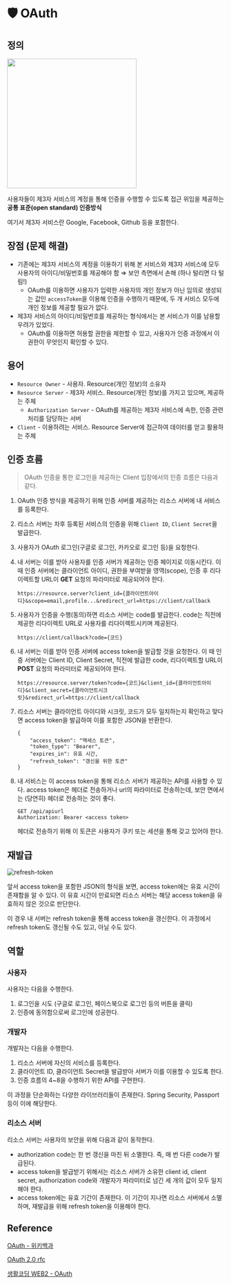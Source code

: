 # 🛡️ OAuth

## 정의

<img width=300 src="https://user-images.githubusercontent.com/59721541/148330483-27a4a07a-b0db-46dd-9479-3a1751142e9a.png" />

사용자들이 제3자 서비스의 계정을 통해 인증을 수행할 수 있도록 접근 위임을 제공하는 **공통 표준(open standard) 인증방식**

여기서 제3자 서비스란 Google, Facebook, Github 등을 포함한다.

## 장점 (문제 해결)

- 기존에는 제3자 서비스의 계정을 이용하기 위해 본 서비스와 제3자 서비스에 모두 사용자의 아이디/비밀번호를 제공해야 함 ⇒ 보안 측면에서 손해 (하나 털리면 다 털림!)
    - OAuth를 이용하면 사용자가 입력한 사용자의 개인 정보가 아닌 임의로 생성되는 값인 `accessToken`을 이용해 인증을 수행하기 때문에, 두 개 서비스 모두에 개인 정보를 제공할 필요가 없다.
- 제3자 서비스의 아이디/비밀번호를 제공하는 형식에서는 본 서비스가 이를 남용할 우려가 있었다.
    - OAuth를 이용하면 허용할 권한을 제한할 수 있고, 사용자가 인증 과정에서 이 권한이 무엇인지 확인할 수 있다.

## 용어

- `Resource Owner` - 사용자. Resource(개인 정보)의 소유자
- `Resource Server` - 제3자 서비스. Resource(개인 정보)를 가지고 있으며, 제공하는 주체
    - `Authorization Server` - OAuth를 제공하는 제3자 서비스에 속한, 인증 관련 처리를 담당하는 서버
- `Client` - 이용하려는 서비스. Resource Server에 접근하여 데이터를 얻고 활용하는 주체

## 인증 흐름

> OAuth 인증을 통한 로그인을 제공하는 Client 입장에서의 인증 흐름은 다음과 같다.

1. OAuth 인증 방식을 제공하기 위해 인증 서버를 제공하는 리소스 서버에 내 서비스를 등록한다.
2. 리소스 서버는 차후 등록된 서비스의 인증을 위해 `Client ID`, `Client Secret`을 발급한다.
3. 사용자가 OAuth 로그인(구글로 로그인, 카카오로 로그인 등)을 요청한다.
4. 내 서버는 이를 받아 사용자를 인증 서버가 제공하는 인증 페이지로 이동시킨다.
이 때 인증 서버에는 클라이언트 아이디, 권한을 부여받을 영역(scope), 인증 후 리다이렉트할 URL이 **GET** 요청의 파라미터로 제공되어야 한다.
    
    ```
    https://resource.server?client_id={클라이언트아이디}&scope=email,profile...&redirect_url=https://client/callback
    ```
    
1. 사용자가 인증을 수행(동의)하면 리소스 서버는 code를 발급한다.
code는 직전에 제공한 리다이렉트 URL로 사용자를 리다이렉트시키며 제공된다.
    
    ```
    https://client/callback?code={코드}
    ```
    
1. 내 서버는 이를 받아 인증 서버에 access token을 발급할 것을 요청한다.
이 때 인증 서버에는 Client ID, Client Secret, 직전에 발급한 code, 리다이렉트할 URL이 **POST** 요청의 파라미터로 제공되어야 한다.
    
    ```
    https://resource.server/token?code={코드}&client_id={클라이언트아이디}&client_secret={클라이언트시크릿}&redirect_url=https://client/callback
    ```
    
1. 리소스 서버는 클라이언트 아이디와 시크릿, 코드가 모두 일치하는지 확인하고 맞다면 access token을 발급하여 이를 포함한 JSON을 반환한다.
    
    ```
    {
    	"access_token": "액세스 토큰",
    	"token_type": "Bearer",
    	"expires_in": 유효 시간,
    	"refresh_token": "갱신을 위한 토큰"
    }
    ```
    
2. 내 서비스는 이 access token을 통해 리소스 서버가 제공하는 API를 사용할 수 있다.
access token은 헤더로 전송하거나 url의 파라미터로 전송하는데, 보안 면에서는 (당연히) 헤더로 전송하는 것이 좋다.
    
    ```
    GET /api/apiurl
    Authorization: Bearer <access token>
    ```
    
    헤더로 전송하기 위해 이 토큰은 사용자가 쿠키 또는 세션을 통해 갖고 있어야 한다.
    

## 재발급

![refresh-token](https://user-images.githubusercontent.com/59721541/148330540-ad2480a2-bad1-4a22-b097-52c130021f1b.png)

앞서 access token을 포함한 JSON의 형식을 보면, access token에는 유효 시간이 존재함을 알 수 있다. 이 유효 시간이 만료되면 리소스 서버는 해당 access token을 유효하지 않은 것으로 판단한다.

이 경우 내 서버는 refresh token을 통해 access token을 갱신한다. 이 과정에서 refresh token도 갱신될 수도 있고, 아닐 수도 있다.

## 역할

### 사용자

사용자는 다음을 수행한다.

1. 로그인을 시도 (구글로 로그인, 페이스북으로 로그인 등의 버튼을 클릭)
2. 인증에 동의함으로써 로그인에 성공한다.

### 개발자

개발자는 다음을 수행한다.

1. 리소스 서버에 자신의 서비스를 등록한다.
2. 클라이언트 ID, 클라이언트 Secret을 발급받아 서버가 이를 이용할 수 있도록 한다.
3. 인증 흐름의 4~8을 수행하기 위한 API를 구현한다.

이 과정을 단순화하는 다양한 라이브러리들이 존재한다. Spring Security, Passport 등이 이에 해당한다.

### 리소스 서버

리소스 서버는 사용자의 보안을 위해 다음과 같이 동작한다.

- authorization code는 한 번 갱신을 마친 뒤 소멸한다. 즉, 매 번 다른 code가 발급된다.
- access token을 발급받기 위해서는 리소스 서버가 소유한 client id, client secret, authorization code와 개발자가 파라미터로 넘긴 세 개의 값이 모두 일치해야 한다.
- access token에는 유효 기간이 존재한다. 이 기간이 지나면 리소스 서버에서 소멸하며, 재발급을 위해 refresh token을 이용해야 한다.

## Reference

[OAuth - 위키백과](https://ko.wikipedia.org/wiki/OAuth)

[OAuth 2.0 rfc](https://datatracker.ietf.org/doc/html/rfc6749)

[생활코딩 WEB2 - OAuth](https://www.youtube.com/playlist?list=PLuHgQVnccGMA4guyznDlykFJh28_R08Q-)